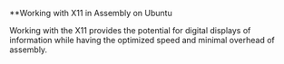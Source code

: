 **Working with X11 in Assembly on Ubuntu

Working with the X11 provides the potential for digital displays of information while having the optimized speed and minimal overhead of assembly.

